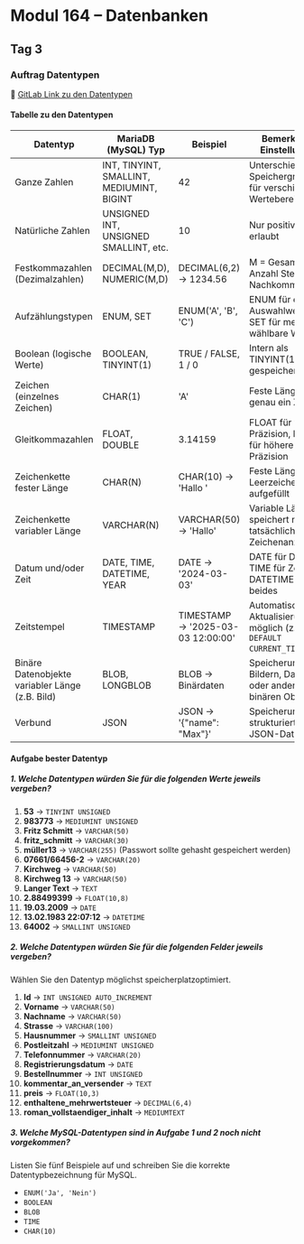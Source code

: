 # Modul 164 – Datenbanken

## Tag 3

### Auftrag Datentypen  
🔗 [GitLab Link zu den Datentypen](https://gitlab.com/ch-tbz-it/Stud/m164/-/tree/main/3.Tag)

#### Tabelle zu den Datentypen 

| Datentyp                           | MariaDB (MySQL) Typ       | Beispiel                  | Bemerkung / Einstellungen                                  |
|------------------------------------|--------------------------|--------------------------|------------------------------------------------------------|
| Ganze Zahlen                      | INT, TINYINT, SMALLINT, MEDIUMINT, BIGINT | 42 | Unterschiedliche Speichergrößen für verschiedene Wertebereiche |
| Natürliche Zahlen                 | UNSIGNED INT, UNSIGNED SMALLINT, etc. | 10 | Nur positive Werte erlaubt |
| Festkommazahlen (Dezimalzahlen)    | DECIMAL(M,D), NUMERIC(M,D) | DECIMAL(6,2) → 1234.56 | M = Gesamte Anzahl Stellen, D = Nachkommastellen |
| Aufzählungstypen                   | ENUM, SET                | ENUM('A', 'B', 'C') | ENUM für einzelne Auswahlwerte, SET für mehrere wählbare Werte |
| Boolean (logische Werte)           | BOOLEAN, TINYINT(1)      | TRUE / FALSE, 1 / 0 | Intern als TINYINT(1) gespeichert |
| Zeichen (einzelnes Zeichen)        | CHAR(1)                  | 'A' | Feste Länge, genau ein Zeichen |
| Gleitkommazahlen                   | FLOAT, DOUBLE            | 3.14159 | FLOAT für weniger Präzision, DOUBLE für höhere Präzision |
| Zeichenkette fester Länge          | CHAR(N)                  | CHAR(10) → 'Hallo     ' | Feste Länge, mit Leerzeichen aufgefüllt |
| Zeichenkette variabler Länge       | VARCHAR(N)               | VARCHAR(50) → 'Hallo' | Variable Länge, speichert nur die tatsächliche Zeichenanzahl |
| Datum und/oder Zeit                | DATE, TIME, DATETIME, YEAR | DATE → '2024-03-03' | DATE für Datum, TIME für Zeit, DATETIME für beides |
| Zeitstempel                        | TIMESTAMP                | TIMESTAMP → '2025-03-03 12:00:00' | Automatische Aktualisierung möglich (z. B. `DEFAULT CURRENT_TIMESTAMP`) |
| Binäre Datenobjekte variabler Länge (z.B. Bild) | BLOB, LONGBLOB | BLOB → Binärdaten | Speicherung von Bildern, Dateien oder anderen binären Objekten |
| Verbund                            | JSON                     | JSON → '{"name": "Max"}' | Speicherung strukturierter JSON-Daten |

#### Aufgabe bester Datentyp

##### 1. Welche Datentypen würden Sie für die folgenden Werte jeweils vergeben?  

1. **53** → `TINYINT UNSIGNED`  
2. **983773** → `MEDIUMINT UNSIGNED`  
3. **Fritz Schmitt** → `VARCHAR(50)`  
4. **fritz_schmitt** → `VARCHAR(30)`  
5. **müller13** → `VARCHAR(255)` (Passwort sollte gehasht gespeichert werden)  
6. **07661/66456-2** → `VARCHAR(20)`  
7. **Kirchweg** → `VARCHAR(50)`  
8. **Kirchweg 13** → `VARCHAR(50)`  
9. **Langer Text** → `TEXT`  
10. **2.88499399** → `FLOAT(10,8)`  
11. **19.03.2009** → `DATE`  
12. **13.02.1983 22:07:12** → `DATETIME`  
13. **64002** → `SMALLINT UNSIGNED`  

##### 2. Welche Datentypen würden Sie für die folgenden Felder jeweils vergeben?  
Wählen Sie den Datentyp möglichst speicherplatzoptimiert.  

1. **Id** → `INT UNSIGNED AUTO_INCREMENT`  
2. **Vorname** → `VARCHAR(50)`  
3. **Nachname** → `VARCHAR(50)`  
4. **Strasse** → `VARCHAR(100)`  
5. **Hausnummer** → `SMALLINT UNSIGNED`  
6. **Postleitzahl** → `MEDIUMINT UNSIGNED`  
7. **Telefonnummer** → `VARCHAR(20)`  
8. **Registrierungsdatum** → `DATE`  
9. **Bestellnummer** → `INT UNSIGNED`  
10. **kommentar_an_versender** → `TEXT`  
11. **preis** → `FLOAT(10,3)`  
12. **enthaltene_mehrwertsteuer** → `DECIMAL(6,4)`  
13. **roman_vollstaendiger_inhalt** → `MEDIUMTEXT`  

##### 3. Welche MySQL-Datentypen sind in Aufgabe 1 und 2 noch nicht vorgekommen?  
Listen Sie fünf Beispiele auf und schreiben Sie die korrekte Datentypbezeichnung für MySQL.  

- `ENUM('Ja', 'Nein')`  
- `BOOLEAN`  
- `BLOB`  
- `TIME`  
- `CHAR(10)`  
